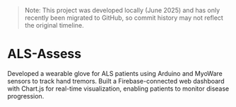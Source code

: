 > Note: This project was developed locally (June 2025) and has only recently been migrated to GitHub, so commit history may not reflect the original timeline.


# ALS-Assess
Developed a wearable glove for ALS patients using Arduino and MyoWare sensors to track hand tremors. Built a Firebase-connected web dashboard with Chart.js for real-time visualization, enabling patients to monitor disease progression.